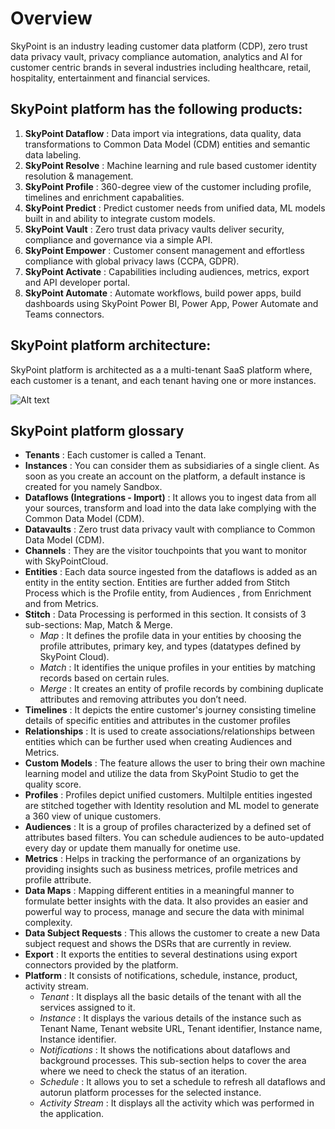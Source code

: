 # Overview
SkyPoint is an industry leading customer data platform (CDP), zero trust data privacy vault, privacy compliance automation, analytics and AI for customer centric brands in several industries including healthcare, retail, hospitality, entertainment and financial services.   

## SkyPoint platform has the following products:

1.	**SkyPoint Dataflow** : Data import via integrations, data quality, data transformations to Common Data Model (CDM) entities and semantic data labeling. 
2. **SkyPoint Resolve** : Machine learning and rule based customer identity resolution & management.
3. **SkyPoint Profile** : 360-degree view of the customer including profile, timelines and enrichment capabalities. 
4. **SkyPoint Predict** : Predict customer needs from unified data, ML models built in and ability to integrate custom models.
5. **SkyPoint Vault** :  Zero trust data privacy vaults deliver security, compliance and governance via a simple API. 
6. **SkyPoint Empower** : Customer consent management and effortless compliance with global privacy laws (CCPA, GDPR).
7. **SkyPoint Activate** : Capabilities including audiences, metrics, export and API developer portal. 
8. **SkyPoint Automate** : Automate workflows, build power apps, build dashboards using SkyPoint Power BI, Power App, Power Automate and Teams connectors.

## SkyPoint platform architecture:

SkyPoint platform is architected as a a multi-tenant SaaS platform where, each customer is a tenant, and each tenant having one or more instances.
 
 ![Alt text](https://github.com/skypointcloud/platform/blob/master/docs/doc_snippets/Multitenant.png?raw=true)

## **SkyPoint platform glossary**

- **Tenants** : Each customer is called a Tenant.
- **Instances** : You can consider them as subsidiaries of a single client. As soon as you create an account on the platform, a default instance is created for you namely Sandbox.
- **Dataflows (Integrations - Import)** : It allows you to ingest data from all your sources, transform and load into the data lake complying with the Common Data Model (CDM).
- **Datavaults** : Zero trust data privacy vault with compliance to Common Data Model (CDM).
- **Channels** : They are the visitor touchpoints that you want to monitor with SkyPointCloud.
- **Entities** : Each data source ingested from the dataflows is added as an entity in the entity section. Entities are further added from Stitch Process which is the Profile entity, from Audiences , from Enrichment and from Metrics.
- **Stitch** : Data Processing is performed in this section. It consists of 3 sub-sections: Map, Match & Merge.
  - *Map* : It defines the profile data in your entities by choosing the profile attributes, primary key, and types (datatypes defined by SkyPoint Cloud).
  - *Match* : It identifies the unique profiles in your entities by matching records based on certain rules.
  - *Merge* : It creates an entity of profile records by combining duplicate attributes and removing attributes you don’t need.
- **Timelines** : It depicts the entire customer's journey consisting timeline details of  specific entities and attributes in the customer profiles 
- **Relationships** : It is used to create associations/relationships between entities which can be further used when creating Audiences and Metrics.
- **Custom Models** : The feature allows the user to bring their own machine learning model and utilize the data from SkyPoint Studio to get the quality score.
- **Profiles** : Profiles depict unified customers. Multilple entities ingested are stitched together with Identity resolution and ML model to generate a 360 view of unique customers. 
- **Audiences** : It is a group of profiles characterized by a defined set of attributes based filters. You can schedule audiences to be auto-updated every day or update them manually for onetime use.
- **Metrics** : Helps in tracking the performance of an organizations by providing insights such as business metrices, profile metrices and profile attribute. 
- **Data Maps** : Mapping different entities in a meaningful manner to formulate better insights with the data.  It also provides an easier and powerful way to process, manage and secure the data with minimal complexity.
- **Data Subject Requests** : This allows the customer to create a new Data subject request and shows the DSRs that are currently in review.
- **Export** : It exports the entities to several destinations  using export connectors provided by the platform.
- **Platform** : It consists of notifications, schedule, instance, product, activity stream.
  - *Tenant* : It displays all the basic details of the tenant with all the services assigned to it.
  - *Instance* : It displays the various details of the instance such as Tenant Name, Tenant website URL, Tenant identifier, Instance name, Instance identifier.
  - *Notifications* : It shows the notifications about dataflows and background processes. This sub-section helps to cover the area where we need to check the status of an iteration.
  - *Schedule* : It allows you to set a schedule to refresh all dataflows and autorun platform processes for the selected instance.
  - *Activity Stream* : It displays all the activity which was performed in the application.

